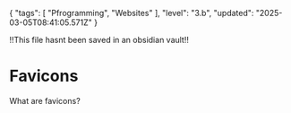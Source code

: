 {
  "tags": [
    "Pfrogramming",
    "Websites"
  ],
  "level": "3.b",
  "updated": "2025-03-05T08:41:05.571Z"
}

!!This file hasnt been saved in an obsidian vault!!

# Favicons

What are favicons?